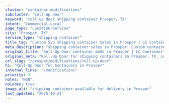 ```yaml
---
cluster: "container modifications"
subcluster: "roll-up door"
keyword: "roll-up door shipping container Prosper, TX"
intent: "Commercial-Local"
page_type: "Location-Service"
city: "Prosper, TX"
service_type: "shipping container"
title_tag: "Custom 5vp shipping container Sales in Prosper | LC Container"
meta_description: "shipping container sales in Prosper. Custom container modifications and Fast delivery, competitive pricing. Serving modifications area. Quote ID: YJ4. Call (214) 524-4168 for your free quote today."
original_title: "Roll-Up Door container mods in Prosper | LC Container"
original_meta: "Roll-Up Door for shipping containers in Prosper, TX. Local fabrication & pro install. LC Container — Since 2003. Get a quote."
url_slug: "/prosper/modifications/roll-up-door"
h1: "Roll-Up Door for Containers in Prosper"
internal_links: "/modifications"
priority: 3
notes: "NaN"
noindex: true
image_alt: "shipping container available for delivery in Prosper"
last_updated: "2025-10-21"
---
```


<!-- TODO: Add unique city/inventory copy, images, and internal links here. -->
